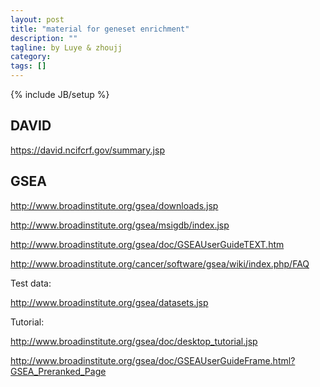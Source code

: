```yaml
---
layout: post
title: "material for geneset enrichment"
description: ""
tagline: by Luye & zhoujj
category: 
tags: []
---
```

{% include JB/setup %}

<add homepage preview here>

<!--more-->

## DAVID

https://david.ncifcrf.gov/summary.jsp


## GSEA

http://www.broadinstitute.org/gsea/downloads.jsp


http://www.broadinstitute.org/gsea/msigdb/index.jsp


http://www.broadinstitute.org/gsea/doc/GSEAUserGuideTEXT.htm


http://www.broadinstitute.org/cancer/software/gsea/wiki/index.php/FAQ

Test data:


http://www.broadinstitute.org/gsea/datasets.jsp

Tutorial:

http://www.broadinstitute.org/gsea/doc/desktop_tutorial.jsp

http://www.broadinstitute.org/gsea/doc/GSEAUserGuideFrame.html?GSEA_Preranked_Page


